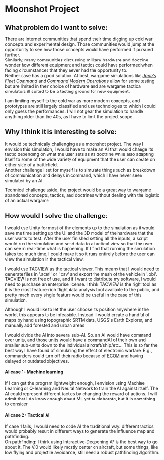 # Moonshot Project
## What problem do I want to solve:
There are internet communities that spend their time digging up cold war concepts and experimental design. Those communities would jump at the opportunity to see how those concepts would have performed if pursued further.<br>
Similarly, many communities discussing military hardware and doctrine wonder how different equipment and tactics could have performed when facing circumstances that they never had the opportunity to.<br>
Neither case has a good solution. At best, wargame simulations like [*Jane’s Fleet Command*](https://sonalystscombatsimulations.com/fleet_command/index.html) and [*Command Modern Operations*](https://www.matrixgames.com/game/command-modern-operations) allow for some testing but are limited in their choice of hardware and are wargame tactical simulators ill suited to be a testing ground for new equipment.

I am limiting myself to the cold war as more modern concepts, and prototypes are still largely classified and use technologies to which I could only guess the performances. I will not gear the simulation to handle anything older than the 40s, as I have to limit the project scope.

## Why I think it is interesting to solve:
It would be technically challenging as a moonshot project. The way I envision this simulation, I would have to make an AI that would change its tactic depending on what the user sets as its doctrine while also adapting itself to some of the wide variety of equipment that the user can create on either side of a battlefield.<br>
Another challenge I set for myself is to simulate things such as breakdown of communication and delays in command, which I have never seen simulated by an AI.<br>

Technical challenge aside, the project would be a great way to wargame abandoned concepts, tactics, and doctrines without dealing with the logistic of an actual wargame

## How would I solve the challenge:
I would use Unity for most of the elements up to the simulation as it would save me time setting up the UI and the 3D model of the hardware that the user wants to test. After the user finished setting all the inputs, a script would run the simulation and send data to a tactical view so that the user can see in real-time what is happening. If I find that running the simulation takes too much time, I could make it so it runs entirely before the user can view the simulation in the tactical view.

I would use [TACVIEW](https://www.tacview.net/) as the tactical viewer. This means that I would need to generate files in '[.acmi](https://www.tacview.net/documentation/acmi/en/)' or '[.csv](https://www.tacview.net/documentation/csv/en/)' and export the mesh of the vehicle in '.obj'. TACVIEW is not free of use, and if I want to distribute my software, I would need to purchase an enterprise license.
I think TACVIEW is the right tool as it is the most feature-rich flight data analysis tool available to the public, and pretty much every single feature would be useful in the case of this simulation.

Although I would like to let the user choose its position anywhere in the world, this appears to be infeasible. Instead, I would create a handful of maps by hand using topographic SRTM data, USGS's Earth Explorer, and manually add forested and urban areas

I would divide the AI into several sub-AI. So, an AI would have command over units, and those units would have a commandAI of their own and smaller sub-units down to the individual aircraft/ship/etc... This is so far the best way I have found of simulating the effect of electronic warfare. E.g., commanders could turn off their radio because of [ECOM](https://www.globalsecurity.org/military/library/policy/navy/nrtc/14226_ch3.pdf) and having delayed or outdated objectives.
#### AI case 1 : Machine learning
If I can get the program lightweight enough, I envision using Machine Learning or Q-learning and Neural Network to train the AI against itself. The AI could represent different tactics by changing the reward of actions. I will admit that I do know enough about ML yet to elaborate, but it is something to consider

#### AI case 2 : Tactical AI
If case 1 fails, I would need to code AI the traditional way. different tactics would probably result in different ways to generate the Influence map and pathfinding.<br>
On pathfinding: I think using Interactive-Deepening A* is the best way to go about it. The V.0 would likely mostly center on aircraft, but some things, like low flying and projectile avoidance, still need a robust pathfinding algorithm.
